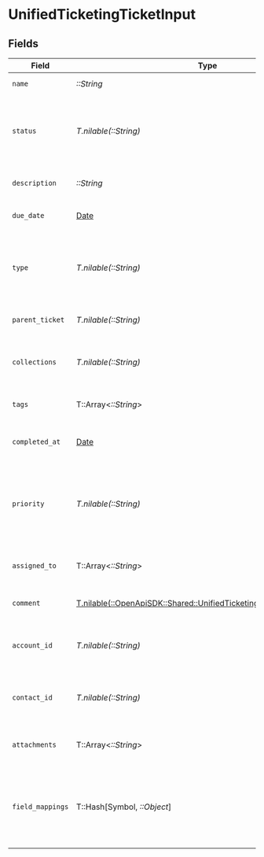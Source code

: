 # UnifiedTicketingTicketInput


## Fields

| Field                                                                                                                            | Type                                                                                                                             | Required                                                                                                                         | Description                                                                                                                      |
| -------------------------------------------------------------------------------------------------------------------------------- | -------------------------------------------------------------------------------------------------------------------------------- | -------------------------------------------------------------------------------------------------------------------------------- | -------------------------------------------------------------------------------------------------------------------------------- |
| `name`                                                                                                                           | *::String*                                                                                                                       | :heavy_check_mark:                                                                                                               | The name of the ticket                                                                                                           |
| `status`                                                                                                                         | *T.nilable(::String)*                                                                                                            | :heavy_minus_sign:                                                                                                               | The status of the ticket. Authorized values are OPEN or CLOSED.                                                                  |
| `description`                                                                                                                    | *::String*                                                                                                                       | :heavy_check_mark:                                                                                                               | The description of the ticket                                                                                                    |
| `due_date`                                                                                                                       | [Date](https://ruby-doc.org/stdlib-2.6.1/libdoc/date/rdoc/Date.html)                                                             | :heavy_minus_sign:                                                                                                               | The date the ticket is due                                                                                                       |
| `type`                                                                                                                           | *T.nilable(::String)*                                                                                                            | :heavy_minus_sign:                                                                                                               | The type of the ticket. Authorized values are PROBLEM, QUESTION, or TASK                                                         |
| `parent_ticket`                                                                                                                  | *T.nilable(::String)*                                                                                                            | :heavy_minus_sign:                                                                                                               | The UUID of the parent ticket                                                                                                    |
| `collections`                                                                                                                    | *T.nilable(::String)*                                                                                                            | :heavy_minus_sign:                                                                                                               | The collection UUIDs the ticket belongs to                                                                                       |
| `tags`                                                                                                                           | T::Array<*::String*>                                                                                                             | :heavy_minus_sign:                                                                                                               | The tags names of the ticket                                                                                                     |
| `completed_at`                                                                                                                   | [Date](https://ruby-doc.org/stdlib-2.6.1/libdoc/date/rdoc/Date.html)                                                             | :heavy_minus_sign:                                                                                                               | The date the ticket has been completed                                                                                           |
| `priority`                                                                                                                       | *T.nilable(::String)*                                                                                                            | :heavy_minus_sign:                                                                                                               | The priority of the ticket. Authorized values are HIGH, MEDIUM or LOW.                                                           |
| `assigned_to`                                                                                                                    | T::Array<*::String*>                                                                                                             | :heavy_minus_sign:                                                                                                               | The users UUIDs the ticket is assigned to                                                                                        |
| `comment`                                                                                                                        | [T.nilable(::OpenApiSDK::Shared::UnifiedTicketingTicketInputComment)](../../models/shared/unifiedticketingticketinputcomment.md) | :heavy_minus_sign:                                                                                                               | The comment of the ticket                                                                                                        |
| `account_id`                                                                                                                     | *T.nilable(::String)*                                                                                                            | :heavy_minus_sign:                                                                                                               | The UUID of the account which the ticket belongs to                                                                              |
| `contact_id`                                                                                                                     | *T.nilable(::String)*                                                                                                            | :heavy_minus_sign:                                                                                                               | The UUID of the contact which the ticket belongs to                                                                              |
| `attachments`                                                                                                                    | T::Array<*::String*>                                                                                                             | :heavy_minus_sign:                                                                                                               | The attachments UUIDs tied to the ticket                                                                                         |
| `field_mappings`                                                                                                                 | T::Hash[Symbol, *::Object*]                                                                                                      | :heavy_minus_sign:                                                                                                               | The custom field mappings of the ticket between the remote 3rd party & Panora                                                    |
